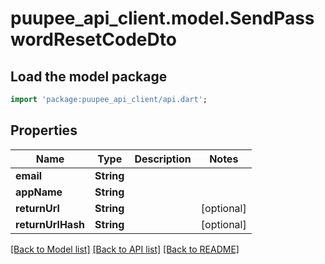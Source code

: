 # puupee_api_client.model.SendPasswordResetCodeDto

## Load the model package
```dart
import 'package:puupee_api_client/api.dart';
```

## Properties
Name | Type | Description | Notes
------------ | ------------- | ------------- | -------------
**email** | **String** |  | 
**appName** | **String** |  | 
**returnUrl** | **String** |  | [optional] 
**returnUrlHash** | **String** |  | [optional] 

[[Back to Model list]](../README.md#documentation-for-models) [[Back to API list]](../README.md#documentation-for-api-endpoints) [[Back to README]](../README.md)


